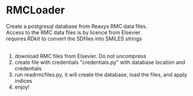 # RMCLoader
Create a postgresql database from Reaxys RMC data files.<br>
Access to the RMC data files is by licence from Elsevier.
<br>
requires RDkit to convert the SDfiles into SMILES strings
<br><br>
1. download RMC files from Elsevier. Do not uncompress<br>
4. create file with credentials "credentials.py"  with database location and credentials<br>
5. run readrmcfiles.py, it will create the database, load the files, and apply indices<br>
6. enjoy!<br>

